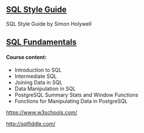 
<h2><a href="https://www.sqlstyle.guide/">SQL Style Guide</a></h2>
<p>SQL Style Guide by Simon Holywell</p>

<h2><a href="https://app.datacamp.com/learn/skill-tracks/sql-fundamentals" target="_blank">SQL Fundamentals</a></h2>

<h4>Course content:</h4>
<p><ul>
<li>Introduction to SQL</li>
<li>Intermediate SQL</li>
<li>Joining Data in SQL</li>
<li>Data Manipulation in SQL</li>
<li>PostgreSQL Summary Stats and Window Functions</li>
<li>Functions for Manipulating Data in PostgreSQL</li></ul></p>

https://www.w3schools.com/

http://sqlfiddle.com/
